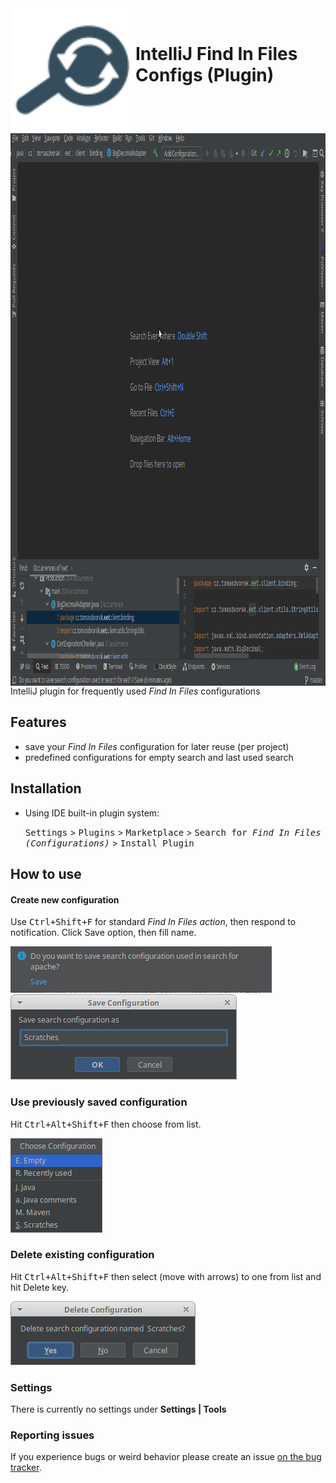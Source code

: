 <div><img src="/doc/img/pluginIcon.svg" align="left" height="200" width="200"></div>
<br/>

# IntelliJ Find In Files Configs (Plugin)

<div><img src="/doc/img/plugin.gif" align="left" height="884" width="1013"></div>
<br/>

<br/><br/><br/><br/><br/>
IntelliJ plugin for frequently used <em>Find In Files</em> configurations
<br/>

## Features

- save your <em>Find In Files</em> configuration for later reuse (per project)
- predefined configurations for empty search and last used search

## Installation

- Using IDE built-in plugin system:

  <kbd>Settings</kbd> > <kbd>Plugins</kbd> > <kbd>Marketplace</kbd> >
  <kbd>Search for <em>Find In Files (Configurations)</em></kbd> > <kbd>Install Plugin</kbd>

## How to use

#### Create new configuration

Use <kbd>Ctrl+Shift+F</kbd> for standard <em>Find In Files action</em>, then respond to notification. Click Save option, then fill name.

![Save notification](doc/img/save-notification.png)
![Save config](doc/img/save-config.png)

### Use previously saved configuration

Hit <kbd>Ctrl+Alt+Shift+F</kbd> then choose from list.

![Choose config](doc/img/choose-config.png)

### Delete existing configuration

Hit <kbd>Ctrl+Alt+Shift+F</kbd> then select (move with arrows) to one from list and hit Delete key.

![Delete config](doc/img/delete-config.png)

### Settings

There is currently no settings under **Settings | Tools**

### Reporting issues

If you experience bugs or weird behavior please create an issue
[on the bug tracker](https://github.com/Fuzy/IntelliJ-Find-In-Path-Configs/issues).
